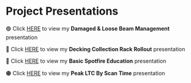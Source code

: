 # Project Presentations

🟢 Click [HERE](https://github.com/mydogmandy/Project_Presentations/blob/5c2e1d683cfba7f8baca9067e3d235778321282d/Damaged%20Beam%20&%20Loose%20Beam%20End%20Management.pdf) to view my **Damaged & Loose Beam Management** presentation

🔵 Click [HERE](https://github.com/mydogmandy/Project_Presentations/blob/master/Decking%20Collection%20Rack%20Rollout.pdf) to view my **Decking Collection Rack Rollout** presentation

🔴 Click [HERE](https://github.com/mydogmandy/Project_Presentations/blob/master/Basic%20Spotfire%20Education%20Handout.pdf) to view my **Basic Spotfire Education** presentation

🟠 Click [HERE](https://github.com/mydogmandy/Project_Presentations/blob/master/SOEA%20Peak%20LTC%20by%20Scan%20Time%20BRT.pdf) to view my **Peak LTC By Scan Time** presentation



